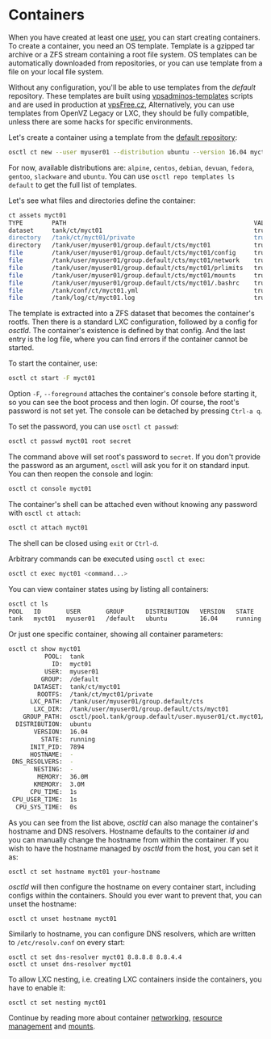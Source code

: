 # Containers
When you have created at least one [user](users.md), you can start creating
containers. To create a container, you need an OS template. Template is
a gzipped tar archive or a ZFS stream containing a root file system.
OS templates can be automatically downloaded from repositories, or
you can use template from a file on your local file system.

Without any configuration, you'll be able to use templates from the *default*
repository. These templates are built using
[vpsadminos-templates](https://github.com/vpsfreecz/build-vpsfree-templates/tree/vpsadminos)
scripts and are used in production at [vpsFree.cz](https://vpsfree.org),
Alternatively, you can use templates from OpenVZ Legacy or LXC, they should be
fully compatible, unless there are some hacks for specific environments.

Let's create a container using a template from the
[default repository](https://templates.vpsadminos.org):

```bash
osctl ct new --user myuser01 --distribution ubuntu --version 16.04 myct01
```

For now, available distributions are: `alpine`, `centos`, `debian`, `devuan`,
`fedora`, `gentoo`, `slackware` and `ubuntu`. You can use
`osctl repo templates ls default` to get the full list of templates.

Let's see what files and directories define the container:

```bash
ct assets myct01
TYPE        PATH                                                    VALID   PURPOSE
dataset     tank/ct/myct01                                          true    Container's rootfs dataset
directory   /tank/ct/myct01/private                                 true    Container's rootfs
directory   /tank/user/myuser01/group.default/cts/myct01            true    LXC configuration
file        /tank/user/myuser01/group.default/cts/myct01/config     true    LXC base config
file        /tank/user/myuser01/group.default/cts/myct01/network    true    LXC network config
file        /tank/user/myuser01/group.default/cts/myct01/prlimits   true    LXC resource limits
file        /tank/user/myuser01/group.default/cts/myct01/mounts     true    LXC mounts
file        /tank/user/myuser01/group.default/cts/myct01/.bashrc    true    Shell configuration file for osctl ct su
file        /tank/conf/ct/myct01.yml                                true    Container config for osctld
file        /tank/log/ct/myct01.log                                 true    LXC log file
```

The template is extracted into a ZFS dataset that becomes the container's rootfs.
Then there is a standard LXC configuration, followed by a config for *osctld*.
The container's existence is defined by that config. And the last entry is the
log file, where you can find errors if the container cannot be started.

To start the container, use:

```bash
osctl ct start -F myct01
```

Option `-F`, `--foreground` attaches the container's console before starting it,
so you can see the boot process and then login. Of course, the root's password
is not set yet. The console can be detached by pressing `Ctrl-a q`.

To set the password, you can use `osctl ct passwd`:

```bash
osctl ct passwd myct01 root secret
```

The command above will set root's password to `secret`. If you don't provide
the password as an argument, `osctl` will ask you for it on standard input.
You can then reopen the console and login:

```bash
osctl ct console myct01
```

The container's shell can be attached even without knowing any password with
`osctl ct attach`:

```bash
osctl ct attach myct01
```

The shell can be closed using `exit` or `Ctrl-d`.

Arbitrary commands can be executed using `osctl ct exec`:

```bash
osctl ct exec myct01 <command...>
```

You can view container states using by listing all containers:

```bash
osctl ct ls
POOL   ID       USER       GROUP      DISTRIBUTION   VERSION   STATE     INIT_PID   MEMORY   CPU_TIME 
tank   myct01   myuser01   /default   ubuntu         16.04     running   7894       36.0M    1s
```

Or just one specific container, showing all container parameters:

```bash
osctl ct show myct01
          POOL:  tank
            ID:  myct01
          USER:  myuser01
         GROUP:  /default
       DATASET:  tank/ct/myct01
        ROOTFS:  /tank/ct/myct01/private
      LXC_PATH:  /tank/user/myuser01/group.default/cts
       LXC_DIR:  /tank/user/myuser01/group.default/cts/myct01
    GROUP_PATH:  osctl/pool.tank/group.default/user.myuser01/ct.myct01/user-owned
  DISTRIBUTION:  ubuntu
       VERSION:  16.04
         STATE:  running
      INIT_PID:  7894
      HOSTNAME:  -
 DNS_RESOLVERS:  -
       NESTING:  -
        MEMORY:  36.0M
       KMEMORY:  3.0M
      CPU_TIME:  1s
 CPU_USER_TIME:  1s
  CPU_SYS_TIME:  0s
```

As you can see from the list above, *osctld* can also manage the container's
hostname and DNS resolvers. Hostname defaults to the container *id* and you
can manually change the hostname from within the container. If you wish to have
the hostname managed by *osctld* from the host, you can set it as:

```
osctl ct set hostname myct01 your-hostname
```

*osctld* will then configure the hostname on every container start, including
configs within the containers. Should you ever want to prevent that, you can
unset the hostname:

```
osctl ct unset hostname myct01
```

Similarly to hostname, you can configure DNS resolvers, which are written to
`/etc/resolv.conf` on every start:

```
osctl ct set dns-resolver myct01 8.8.8.8 8.8.4.4
osctl ct unset dns-resolver myct01
```

To allow LXC nesting, i.e. creating LXC containers inside the containers, you
have to enable it:

```
osctl ct set nesting myct01
```

Continue by reading more about container [networking](networking.md),
[resource management](resources.md) and [mounts](mounts.md).
